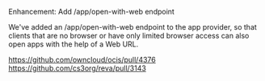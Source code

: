 Enhancement: Add /app/open-with-web endpoint

We've added an /app/open-with-web endpoint to the app provider, so that
clients that are no browser or have only limited browser access can also open apps with the help of a Web URL.

https://github.com/owncloud/ocis/pull/4376
https://github.com/cs3org/reva/pull/3143
